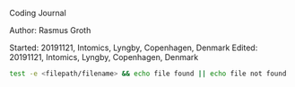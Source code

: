 Coding Journal

Author: Rasmus Groth 

Started: 20191121, Intomics, Lyngby, Copenhagen, Denmark 
Edited: 20191121, Intomics, Lyngby, Copenhagen, Denmark 

```bash
test -e <filepath/filename> && echo file found || echo file not found
```
